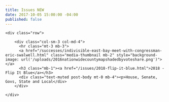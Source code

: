 ```yaml
---
title: Issues NEW
date: 2017-10-05 15:00:00 -04:00
published: false
---
```


    <div class="row">
      
        <div class="col-sm-3 col-md-4">
          <hr class="mt-3 mb-3">
          <a href="/successes/indivisible-east-bay-meet-with-congressman-eric-swalwell.html" class="media-thumbnail mb-2" style="background-image: url('/uploads/2016nationwidecountymapshadedbyvoteshare.png')"></a>
          <h3 class="mb-1"><a href="/issues/2018-flip-it-blue.html">2018 - Flip It Blue</a></h3>
          <div class="text-muted post-body mt-0 mb-4"><p>House, Senate, Govs, State and Local</div>
        </div>
      
    </div>